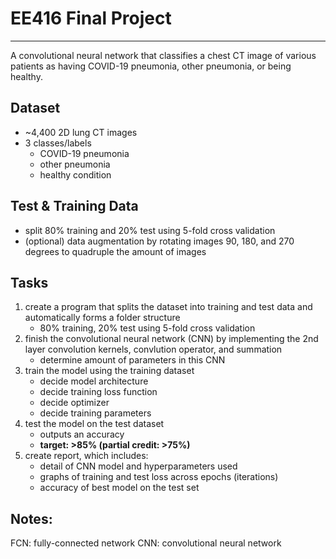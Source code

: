 # EE416 Final Project
---

A convolutional neural network that classifies a chest CT image of various patients as having COVID-19 pneumonia, other pneumonia, or being healthy.

## Dataset
-   ~4,400 2D lung CT images
-   3 classes/labels
    -   COVID-19 pneumonia
    -   other pneumonia
    -   healthy condition

## Test & Training Data
-   split 80% training and 20% test using 5-fold cross validation
-   (optional) data augmentation by rotating images 90, 180, and 270 degrees to quadruple the amount of images

## Tasks
1.  create a program that splits the dataset into training and test data and automatically forms a folder structure
    -   80% training, 20% test using 5-fold cross validation
2.  finish the convolutional neural network (CNN) by implementing the 2nd layer convolution kernels, convlution operator, and summation
    -   determine amount of parameters in this CNN
3.  train the model using the training dataset
    -   decide model architecture
    -   decide training loss function
    -   decide optimizer
    -   decide training parameters
4.  test the model on the test dataset
    -   outputs an accuracy
    -   **target: >85% (partial credit: >75%)**
5.  create report, which includes:
    -   detail of CNN model and hyperparameters used
    -   graphs of training and test loss across epochs (iterations)
    -   accuracy of best model on the test set

## Notes:
FCN: fully-connected network
CNN: convolutional neural network